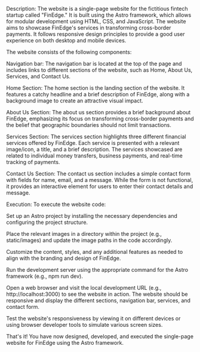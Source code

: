 Description:
The website is a single-page website for the fictitious fintech startup called "FinEdge." It is built using the Astro framework, which allows for modular development using HTML, CSS, and JavaScript. The website aims to showcase FinEdge's services in transforming cross-border payments. It follows responsive design principles to provide a good user experience on both desktop and mobile devices.

The website consists of the following components:

Navigation bar: The navigation bar is located at the top of the page and includes links to different sections of the website, such as Home, About Us, Services, and Contact Us.

Home Section: The home section is the landing section of the website. It features a catchy headline and a brief description of FinEdge, along with a background image to create an attractive visual impact.

About Us Section: The about us section provides a brief background about FinEdge, emphasizing its focus on transforming cross-border payments and the belief that geographic boundaries should not limit transactions.

Services Section: The services section highlights three different financial services offered by FinEdge. Each service is presented with a relevant image/icon, a title, and a brief description. The services showcased are related to individual money transfers, business payments, and real-time tracking of payments.

Contact Us Section: The contact us section includes a simple contact form with fields for name, email, and a message. While the form is not functional, it provides an interactive element for users to enter their contact details and message.

Execution:
To execute the website code:

Set up an Astro project by installing the necessary dependencies and configuring the project structure.

Place the relevant images in a directory within the project (e.g., static/images) and update the image paths in the code accordingly.

Customize the content, styles, and any additional features as needed to align with the branding and design of FinEdge.

Run the development server using the appropriate command for the Astro framework (e.g., npm run dev).

Open a web browser and visit the local development URL (e.g., http://localhost:3000) to see the website in action. The website should be responsive and display the different sections, navigation bar, services, and contact form.

Test the website's responsiveness by viewing it on different devices or using browser developer tools to simulate various screen sizes.

That's it! You have now designed, developed, and executed the single-page website for FinEdge using the Astro framework.
